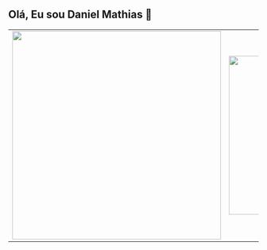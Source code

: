  ## Olá, Eu sou Daniel Mathias 👋
<table>
  <tr>
    <td>
      <img src="https://github-readme-stats.vercel.app/api?username=11Mathias&show_icons=true&theme=radical&show_owner=true" width="420" style="border: none;"/>
    </td>
    <td>
      <img src="https://github-readme-stats.vercel.app/api/top-langs/?username=11Mathias&layout=compact&theme=radical" width="320" style="border: none;"/>
    </td>
  </tr>
</table>
